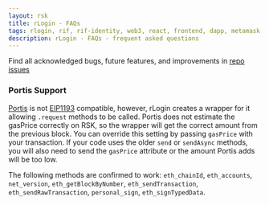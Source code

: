 ```yaml
---
layout: rsk
title: rLogin - FAQs
tags: rlogin, rif, rif-identity, web3, react, frontend, dapp, metamask, ledger, trezor, dcent, liquality, portis
description: rLogin - FAQs - frequent asked questions
---
```


Find all acknowledged bugs, future features, and improvements in [repo issues](http://github.com/rsksmart/rLogin/issues)

### Portis Support

[Portis](https://portis.io) is not [EIP1193](https://github.com/ethereum/EIPs/blob/master/EIPS/eip-1193.md) compatible, however, rLogin creates a wrapper for it allowing `.request` methods to be called. Portis does not estimate the gasPrice correctly on RSK, so the wrapper will get the correct amount from the previous block. You can override this setting by passing `gasPrice` with your transaction. If your code uses the older `send` or `sendAsync` methods, you will also need to send the `gasPrice` attribute or the amount Portis adds will be too low.

The following methods are confirmed to work: `eth_chainId`, `eth_accounts`, `net_version`, `eth_getBlockByNumber`, `eth_sendTransaction`, `eth_sendRawTransaction`, `personal_sign`, `eth_signTypedData`.
